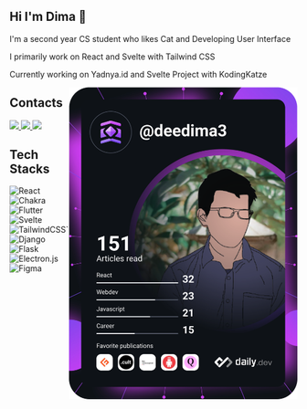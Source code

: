 ## Hi I'm Dima 👋
<div align="left">
<p>I'm a second year CS student who likes Cat and Developing User Interface</p>
<p>I primarily work on React and Svelte with Tailwind CSS</p>
<p>Currently working on Yadnya.id and Svelte Project with KodingKatze</p>
<a href="https://app.daily.dev/DailyDevTips"><img src="https://github.com/deedima3/deedima3/blob/main/devcard.svg" width="400" alt="Deedima's DevCard" align="right"/></a>
</div>

## Contacts
<a href="https://wa.link/1u6yzh">
	<img src="https://img.shields.io/badge/WhatsApp-25D366?style=for-the-badge&logo=whatsapp&logoColor=white"/>
<a>
<a href="https://www.linkedin.com/in/gede-sudimahendra-81a459201/">
	<img src="https://img.shields.io/badge/linkedin-%230077B5.svg?style=for-the-badge&logo=linkedin&logoColor=white"/>
<a>
<a href="https://www.instagram.com/deedima3/">
	<img src="https://img.shields.io/badge/@deedima3-%23E4405F.svg?style=for-the-badge&logo=Instagram&logoColor=white"/>
<a>



## Tech Stacks

![React](https://img.shields.io/badge/react-%2320232a.svg?style=for-the-badge&logo=react&logoColor=%2361DAFB)![Chakra](https://img.shields.io/badge/chakra-%234ED1C5.svg?style=for-the-badge&logo=chakraui&logoColor=white)![Flutter](https://img.shields.io/badge/Flutter-%2302569B.svg?style=for-the-badge&logo=Flutter&logoColor=white)![Svelte](https://img.shields.io/badge/svelte-%23f1413d.svg?style=for-the-badge&logo=svelte&logoColor=white)![TailwindCSS](https://img.shields.io/badge/tailwindcss-%2338B2AC.svg?style=for-the-badge&logo=tailwind-css&logoColor=white)`
![Django](https://img.shields.io/badge/django-%23092E20.svg?style=for-the-badge&logo=django&logoColor=white)![Flask](https://img.shields.io/badge/flask-%23000.svg?style=for-the-badge&logo=flask&logoColor=white)
![Electron.js](https://img.shields.io/badge/Electron-191970?style=for-the-badge&logo=Electron&logoColor=white)![Figma](https://img.shields.io/badge/figma-%23F24E1E.svg?style=for-the-badge&logo=figma&logoColor=white)
